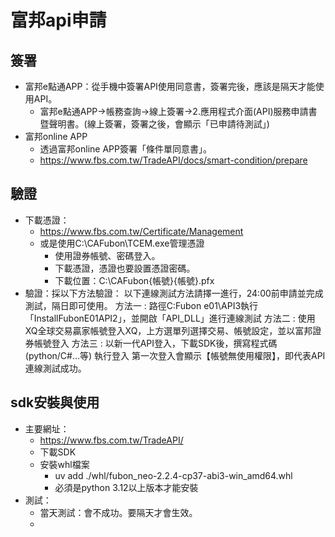 # 富邦api申請

## 簽署
* 富邦e點通APP：從手機中簽署API使用同意書，簽署完後，應該是隔天才能使用API。
  * 富邦e點通APP→帳務查詢→線上簽署→2.應用程式介面(API)服務申請書暨聲明書。(線上簽署，簽署之後，會顯示「已申請待測試」)
* 富邦online APP
  * 透過富邦online APP簽署「條件單同意書」。
  * https://www.fbs.com.tw/TradeAPI/docs/smart-condition/prepare

## 驗證
* 下載憑證：
  * https://www.fbs.com.tw/Certificate/Management
  * 或是使用C:\CAFubon\TCEM.exe管理憑證
    * 使用證券帳號、密碼登入。
    * 下載憑證，憑證也要設置憑證密碼。
    * 下載位置：C:\CAFubon\{帳號}\{帳號}.pfx
* 驗證：採以下方法驗證：
以下連線測試方法請擇一進行，24:00前申請並完成測試，隔日即可使用。
方法一 : 路徑C\:Fubon e01\API3執行「InstallFubonE01API2」，並開啟「API_DLL」進行連線測試
方法二 : 使用XQ全球交易贏家帳號登入XQ，上方選單列選擇交易、帳號設定，並以富邦證券帳號登入
方法三 : 以新一代API登入，下載SDK後，撰寫程式碼(python/C#...等) 執行登入
第一次登入會顯示【帳號無使用權限】，即代表API連線測試成功。


## sdk安裝與使用
* 主要網址：
  * https://www.fbs.com.tw/TradeAPI/
  * 下載SDK
  * 安裝whl檔案
    * uv add ./whl/fubon_neo-2.2.4-cp37-abi3-win_amd64.whl
    * 必須是python 3.12以上版本才能安裝
* 測試：
  * 當天測試：會不成功。要隔天才會生效。
  * 